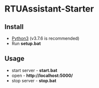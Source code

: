 # RTUAssistant-Starter
## Install
* [Python3](https://www.python.org/downloads/release/python-376/) (v3.7.6 is recommended)
* Run **setup.bat**
## Usage
* start server - **start.bat**
* open - **http://localhost:5000/**
* stop server - **stop.bat**
